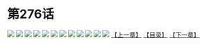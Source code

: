 # 第276话
![](https://mao.mhtupian.com/uploads/img/7563/327124/001.jpg)
![](https://mao.mhtupian.com/uploads/img/7563/327124/002.jpg)
![](https://mao.mhtupian.com/uploads/img/7563/327124/003.jpg)
![](https://mao.mhtupian.com/uploads/img/7563/327124/004.jpg)
![](https://mao.mhtupian.com/uploads/img/7563/327124/005.jpg)
![](https://mao.mhtupian.com/uploads/img/7563/327124/006.jpg)
![](https://mao.mhtupian.com/uploads/img/7563/327124/007.jpg)
![](https://mao.mhtupian.com/uploads/img/7563/327124/008.jpg)
![](https://mao.mhtupian.com/uploads/img/7563/327124/009.jpg)
![](https://mao.mhtupian.com/uploads/img/7563/327124/010.jpg)
![](https://mao.mhtupian.com/uploads/img/7563/327124/011.jpg)
![](https://mao.mhtupian.com/uploads/img/7563/327124/012.jpg)
[【上一章】](./6.md)
[【目录】](./README.md)
[【下一章】](./8.md)
